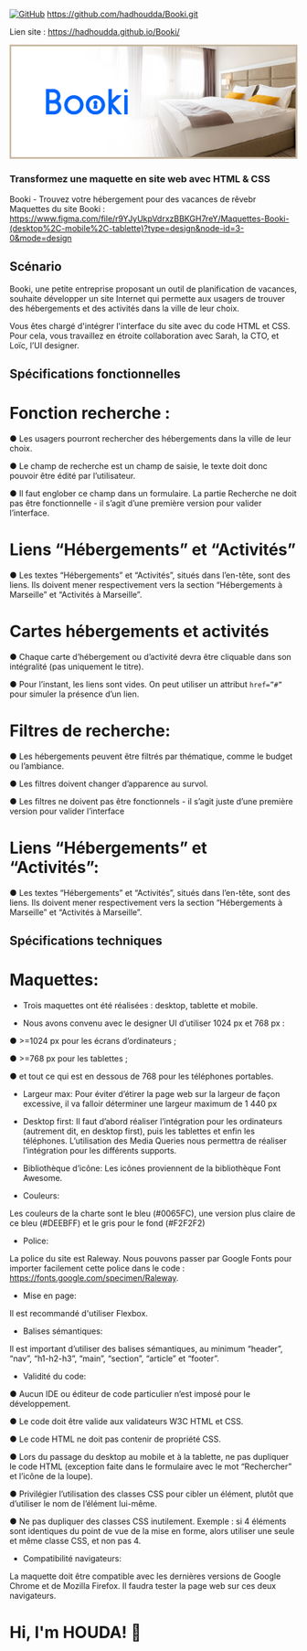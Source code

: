 [![GitHub](https://badgen.net/badge/icon/github?icon=github&label)](https://github.com) https://github.com/hadhoudda/Booki.git

Lien site : https://hadhoudda.github.io/Booki/

<p align="center">
  <img src="Images/Profil-booki.png">
</p>

### Transformez une maquette en site web avec HTML & CSS
Booki - Trouvez votre hébergement pour des vacances de rêvebr<br>
Maquettes du site Booki : https://www.figma.com/file/r9YJyUkpVdrxzBBKGH7reY/Maquettes-Booki-(desktop%2C-mobile%2C-tablette)?type=design&node-id=3-0&mode=design

## Scénario
Booki, une petite entreprise proposant un outil de planification de vacances, souhaite développer un site Internet qui permette aux usagers de trouver des hébergements et des activités dans la ville de leur choix.<br>

Vous êtes chargé d'intégrer l'interface du site avec du code HTML et CSS. Pour cela, vous travaillez en étroite collaboration avec Sarah, la CTO, et Loïc, l’UI designer. 

## Spécifications fonctionnelles 

# Fonction recherche :

● Les usagers pourront rechercher des hébergements dans la ville de leur choix.

● Le champ de recherche est un champ de saisie, le texte doit donc pouvoir être
édité par l’utilisateur.

● Il faut englober ce champ dans un formulaire. La partie Recherche ne doit pas
être fonctionnelle - il s’agit d’une première version pour valider l’interface.

# Liens “Hébergements” et “Activités”

● Les textes “Hébergements” et “Activités”, situés dans l’en-tête, sont des liens. Ils
doivent mener respectivement vers la section “Hébergements à Marseille” et “Activités à Marseille”.

# Cartes hébergements et activités

● Chaque carte d’hébergement ou d’activité devra être cliquable dans son
intégralité (pas uniquement le titre).

● Pour l’instant, les liens sont vides. On peut utiliser un attribut `href=”#”` pour simuler la présence d’un lien.

# Filtres de recherche:

● Les hébergements peuvent être filtrés par thématique, comme le budget ou l’ambiance.

● Les filtres doivent changer d’apparence au survol.   

● Les filtres ne doivent pas être fonctionnels - il s’agit juste d’une première version pour valider l’interface

# Liens “Hébergements” et “Activités”:

● Les textes “Hébergements” et “Activités”, situés dans l’en-tête, sont des liens. Ils doivent mener respectivement vers la section “Hébergements à Marseille” et
“Activités à Marseille”.

## Spécifications techniques

# Maquettes:

* Trois maquettes ont été réalisées : desktop, tablette et mobile.

* Nous avons convenu avec le designer UI d’utiliser 1024 px et 768 px :

● >=1024 px pour les écrans d’ordinateurs ;

● >=768 px pour les tablettes ;

● et tout ce qui est en dessous de 768 pour les téléphones portables.

* Largeur max:
Pour éviter d’étirer la page web sur la largeur de façon excessive, il va falloir déterminer une largeur maximum 
de 1 440 px

* Desktop first:
Il faut d’abord réaliser l’intégration pour les ordinateurs (autrement dit, en desktop first),
puis les tablettes et enfin les téléphones. L’utilisation des Media Queries nous permettra
de réaliser l’intégration pour les différents supports.

* Bibliothèque d’icône:
Les icônes proviennent de la bibliothèque Font Awesome.

* Couleurs: 
    
Les couleurs de la charte sont le bleu (#0065FC), une version plus claire de ce bleu
(#DEEBFF) et le gris pour le fond (#F2F2F2)

* Police: 

La police du site est Raleway. Nous pouvons passer par Google Fonts pour importer
facilement cette police dans le code : https://fonts.google.com/specimen/Raleway.

* Mise en page:
    
Il est recommandé d'utiliser Flexbox.

* Balises sémantiques:

 Il est important d’utiliser des balises sémantiques, au minimum “header”, “nav”, “h1-h2-h3”, “main”, “section”, “article” et “footer”.

* Validité du code:

● Aucun IDE ou éditeur de code particulier n’est imposé pour le développement.

● Le code doit être valide aux validateurs W3C HTML et CSS.

● Le code HTML ne doit pas contenir de propriété CSS.

● Lors du passage du desktop au mobile et à la tablette, ne pas dupliquer le code
HTML (exception faite dans le formulaire avec le mot “Rechercher” et l’icône de la
loupe).

● Privilégier l’utilisation des classes CSS pour cibler un élément, plutôt que d’utiliser le nom de l’élément lui-même.

● Ne pas dupliquer des classes CSS inutilement. Exemple : si 4 éléments sont identiques du point de vue de la mise en forme, alors utiliser une seule et même classe CSS, et non pas 4.

* Compatibilité navigateurs:

 La maquette doit être compatible avec les dernières versions de Google Chrome et de Mozilla Firefox. Il faudra tester la page web sur ces deux navigateurs.

# Hi, I'm HOUDA! 👋